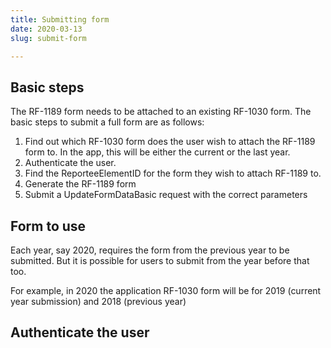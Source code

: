 ```yaml
---
title: Submitting form
date: 2020-03-13
slug: submit-form

---
```

## Basic steps

The RF-1189 form needs to be attached to an existing RF-1030 form. The basic steps to submit a full form are as follows:

1. Find out which RF-1030 form does the user wish to attach the RF-1189 form to. In the app, this will be either the current or the last year.
2. Authenticate the user.
3. Find the ReporteeElementID for the form they wish to attach RF-1189 to.
4. Generate the RF-1189 form
5. Submit a UpdateFormDataBasic request with the correct parameters

## Form to use

Each year, say 2020, requires the form from the previous year to be submitted. But it is possible for users to submit from the year before that too.

For example, in 2020 the application RF-1030 form will be for 2019 (current year submission) and 2018 (previous year)

## Authenticate the user